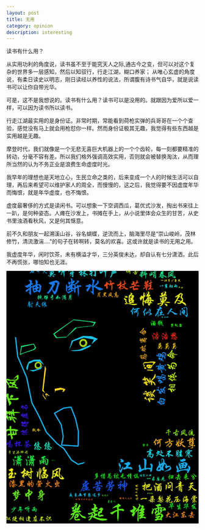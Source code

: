 ```yaml
---
layout: post
title: 无用
category: opinion
description: interesting
---
```


  读书有什么用？

  从实用功利的角度说，读书虽不至于能究天人之际,通古今之变，但可以对这个复杂的世界多一层感知，然后以知驭行，行走江湖，糊口养家；
从唯心玄虚的角度说，有柔日读史以明志，刚日读经以养性的说法，所谓腹有诗书气自华，就是说读书可以让你自带光华。

  可是，这不是我想说的。读书有什么用？读书可以是没用的。就跟因为爱所以爱一样，可以因为读书所以读书。

  行走江湖最实用的是身份证。非常时期，常能看到荷枪实弹的兵哥哥在一个个查验，感觉没有马上就会用枪怼你一样。然而身份证极其无趣，我觉得有些东西越是实用越是无趣。

  摩登时代，我们就像是一个无悲无喜巨大机器上的一个个齿轮，每一刻都要精准的转动，分毫不容有差。所以我们格外强调高效实用，否则就会被替换淘汰，从而理所当然的认为不务正业是浪费生命虚度时光。

  我早年的理想也是天地立心，生民立命之类的，后来变成一个人的时候生活可以自理，再后来希望可以维护家人的周全，而慢慢的，这之后，我觉得要不因虚度年华而悔恨，就是年华虚度，也不悔恨。

  虚度最奢侈的方式是读闲书。可以想象一下空调西瓜，葛优式沙发，掏出书来往上一趴，是何种姿态。人瘫在沙发上，书摊在手上，从小说里体会众生的甘苦，从史书里浊酒看秋风，又是何其惬意。

  前不久和朋友一起溯溪山谷，谷名蝴蝶，逆流而上，脑海里尽是“崇山峻岭，茂林修竹，清流激湍...."的句子在转啊转，莫名的欢喜。这或许就是读书的无用之用。

  我虚度年华，闲时饮茶，未有横溢才华，三分英俊未达，却自认有七分潇洒，此后不再慌张，哪怕知也无涯。
  
  <div id="transform1">
	<div class="inner">
	<img src="/images/interesting/shige.png" alt="Nature">
	</div>
  </div>

